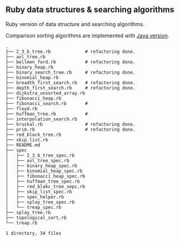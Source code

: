 Ruby data structures & searching algorithms
---

Ruby version of data structure and searching algorithms.

Comparison sorting algorithms are implemented with [Java version](https://github.com/jamesyang124/Java.git).

```
.
├── 2_3_b_tree.rb             # refactoring done.
├── avl_tree.rb
├── bellmen_ford.rb           # refactoring done.
├── binary_heap.rb
├── binary_search_tree.rb     # refactoring done.
├── binomial_heap.rb
├── breadth_first_search.rb   # refactoring done.
├── depth_first_search.rb     # refactoring done.
├── dijkstra_unsorted_array.rb
├── fibonacci_heap.rb
├── fibonacci_search.rb       #
├── floyd.rb
├── huffman_tree.rb           #
├── interpolation_search.rb
├── kruskal.rb                # refactoring done.
├── prim.rb                   # refactoring done.
├── red_black_tree.rb
├── skip_list.rb
├── README.md
├── spec
│   ├── 2_3_b_tree_spec.rb
│   ├── avl_tree_spec.rb
│   ├── binary_heap_spec.rb
│   ├── binomial_heap_spec.rb
│   ├── fibonacci_heap_spec.rb
│   ├── huffman_tree_spec.rb
│   ├── red_blakc_tree_sepc.rb
│   ├── skip_list_spec.rb
│   ├── spec_helper.rb
│   ├── splay_tree_spec.rb
│   └── treap_spec.rb
├── splay_tree.rb
├── topological_sort.rb
└── treap.rb

1 directory, 34 files
```
